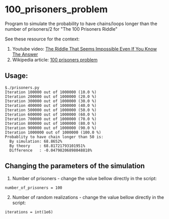 # 100_prisoners_problem
Program to simulate the probability to have chains/loops longer than the number of prisoners/2 for "The 100 Prisoners Riddle"

See these resource for the context:
1. Youtube video: [The Riddle That Seems Impossible Even If You Know The Answer](https://www.youtube.com/watch?v=iSNsgj1OCLA)
2. Wikipedia article: [100 prisoners problem](https://en.wikipedia.org/wiki/100_prisoners_problem)

## Usage:
```
$./prisoners.py
Iteration 100000 out of 1000000 (10.0 %)
Iteration 200000 out of 1000000 (20.0 %)
Iteration 300000 out of 1000000 (30.0 %)
Iteration 400000 out of 1000000 (40.0 %)
Iteration 500000 out of 1000000 (50.0 %)
Iteration 600000 out of 1000000 (60.0 %)
Iteration 700000 out of 1000000 (70.0 %)
Iteration 800000 out of 1000000 (80.0 %)
Iteration 900000 out of 1000000 (90.0 %)
Iteration 1000000 out of 1000000 (100.0 %)
Probablity to have chain longer than 50 is:
  By simulation: 68.8652%
  By theory    : 68.81721793101951%
  Difference   : -0.04798206898048818%
```

## Changing the parameters of the simulation

1. Number of prisoners - change the value bellow directly in the script:
```
number_of_prisoners = 100
```
2. Number of random realizations - change the value bellow directly in the script:
```
iterations = int(1e6)
```

